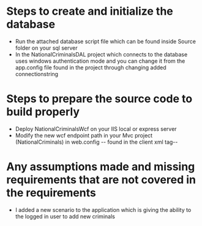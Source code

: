 Steps to create and initialize the database
=============================================

* Run the attached database script file which can be found inside Source folder on your sql server 
* In the NationalCriminalsDAL project which connects to the database uses windows authentication mode and you can change it from the app.config file 
found in the project through changing added connectionstring 


Steps to prepare the source code to build properly
=====================================================
* Deploy NationalCriminalsWcf on your IIS local or express server 
* Modify the new wcf endpoint  path in your Mvc project (NationalCriminals) in web.config -- found in the client xml tag--

Any assumptions made and missing requirements that are not covered in the requirements
=======================================================================================
* I added a new scenario to the application which is giving the ability to the logged in user to add new criminals



